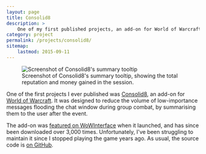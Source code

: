 ```yaml
---
layout: page
title: Consolid8
description: >
    One of my first published projects, an add-on for World of Warcraft.
category: project
permalink: /projects/consolid8/
sitemap:
    lastmod: 2015-09-11
---
```


<figure>
	<img alt="Screenshot of Consolid8's summary tooltip" src="{{site.baseurl}}/img/projects/consolid8.png">
	<figcaption>
		Screenshot of Consolid8's summary tooltip, showing the total reputation and money gained in the session.
	</figcaption>
</figure>

One of the first projects I ever published was [Consolid8][wow-interface], an add-on for [World of Warcraft][]. It was designed to reduce the volume of low-importance messages flooding the chat window during group combat, by summarising them to the user after the event.

The add-on was [featured on WoWInterface][wowi-weekly-pick] when it launched, and has since been downloaded over 3,000 times. Unfortunately, I've been struggling to maintain it since I stopped playing the game years ago. As usual, the source code is [on GitHub][github-project].

[wow-interface]: http://www.wowinterface.com/downloads/info16236-Consolid8.html
[World of Warcraft]: http://www.worldofwarcraft.com/
[wowi-weekly-pick]: http://www.wowinterface.com/forums/showthread.php?t=31360
[github-project]: https://github.com/HarryCutts/Consolid8
